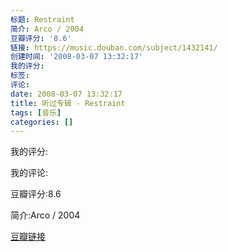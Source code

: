 ```yaml
---
标题: Restraint
简介: Arco / 2004
豆瓣评分: '8.6'
链接: https://music.douban.com/subject/1432141/
创建时间: '2008-03-07 13:32:17'
我的评分:
标签:
评论:
date: 2008-03-07 13:32:17
title: 听过专辑 - Restraint
tags: [音乐]
categories: []
---
```


我的评分:

我的评论:

豆瓣评分:8.6

简介:Arco / 2004

[豆瓣链接](https://music.douban.com/subject/1432141/)

